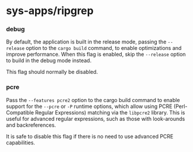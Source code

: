 # sys-apps/ripgrep

### debug
By default, the application is built in the release mode, passing the `--release` option to the `cargo build` command, to enable optimizations and improve performance. When this flag is enabled, skip the `--release` option to build in the debug mode instead.

This flag should normally be disabled.

### pcre
Pass the `--features pcre2` option to the cargo build command to enable support for the `--pcre` or `-P` runtime options, which allow using PCRE (Perl-Compatible Regular Expressions) matching via the `libpcre2` library. This is useful for advanced regular expressions, such as those with look-arounds and backreferences.

It is safe to disable this flag if there is no need to use advanced PCRE capabilities.
